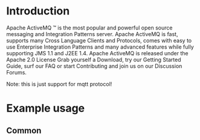 # Introduction

Apache ActiveMQ ™ is the most popular and powerful open source messaging and Integration Patterns server.
Apache ActiveMQ is fast, supports many Cross Language Clients and Protocols, comes with easy to use Enterprise Integration Patterns and many advanced features while fully supporting JMS 1.1 and J2EE 1.4. Apache ActiveMQ is released under the Apache 2.0 License
Grab yourself a Download, try our Getting Started Guide, surf our FAQ or start Contributing and join us on our Discussion Forums.

Note: this is just support for mqtt protocol!

# Example usage

## Common


```sudo docker run -d -p 11883:1883 duruo850/activemq
```

